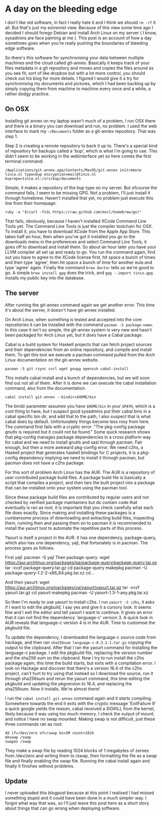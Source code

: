 A day on the bleeding edge
==========================

I don't like old software, in fact I really hate it and I think we should `rm -rf` it all. But that's just my extremist view. Because of this view some time ago I decided I should forego Debian and install Arch Linux on my server ( I know, sysadmins are face palming at me ). This post is an account of how a day sometimes goes when you're really pushing the boundaries of bleeding edge software.

So there's this software for synchronising your data between multiple machines and the cloud called git-annex. Basically it keeps track of your files metadata in a git repository and moves and copies the files around as you see fit, sort of like dropbox but with a lot more control, you should check out his blog for more details. I figured I would give it a try for synchronising my documents and pictures, which I had been backing up by simply copying them from machine to machine every once and a while, a rather dodgy practice.

On OSX
------------
Installing git annex on my laptop wasn't much of a problem, I run OSX there and  there is a binary you can download and run, no problem. I used the web interface to mark my `~/Documents` folder as a git-annex repository. That was step 1. 

Step 2 is creating a remote repository to back it up to. There's a special kind of repository for backups called a 'bup', which is what I'm going to use. This didn't seem to be working in the webinterface yet so here comes the first terminal command:

    /Applications/git-annex.app/Contents/MacOS/git-annex initremote tinco.nl type=bup encryption=mail@tinco.nl buprepo=tinco.nl:/srv/bup/documents

Simple, it makes a repository of the bup type on my server. But ofcourse the command fails, I seem to be missing GPG. Not a problem, I'll just install it through homebrew. Haven't installed that yet, no problem just execute this line from their homepage:

    ruby -e "$(curl -fsSL https://raw.github.com/mxcl/homebrew/go)" 

That fails, obviously, because I haven't installed XCode Command Line Tools yet. The Command Line Tools is just the compiler toolchain for OSX. To install it, you have to download XCode from the Apple App Store. This takes half an hour, then when you've got it installed you go to the downloads menu in the preferences and select Command Line Tools, it goes off to download and install them. So about an hour later you have your LLVM compiler all set up and ready to go. You run the command again, find out you have to agree to the XCode license first, hit space a bunch of times and then type 'agree', then hit space a bunch of time for another eula and type 'agree' again. Finally the command `brew doctor` tells us we're good to go. A simple `brew install gpg` does the trick, and `gpg --import tinco.gpg` installs my public key into the database.

The server
---------------
After running the git-annex command again we get another error. This time it's about the server, it doesn't have git-annex installed.

On Arch Linux, when something is tested and accepted into the core repositories it can be installed with the command `pacman -S package-name`. In this case it isn't so simple, the git-annex system is very new and hasn't been packaged for Arch Linux yet, but it does have a Cabal package.

Cabal is a build system for Haskell projects that can fetch project sources and their dependencies from an online repository, and compile and install them. To get this tool we execute a pacman command pulled from the Arch Linux documentation on the git-annex website.

    pacman -S git rsync curl wget gnupg openssh cabal-install

This installs cabal-install and a bunch of dependencies, but we will soon find out not all of them. After it is done we can execute the cabal installation command, also from the documentation.

    cabal install git-annex --bindir=$HOME/bin

The bindir parameter assumes you have `$HOME/bin` in your `$PATH`, which is a cool thing to have, but I suspect good sysadmins put their cabal bins in a cabal specific bin dir, and add that to the path, I also suspect that is what cabal does by default. Unfortunately things become less rosy from here. The command first fails with a cryptic error: "The pkg-config package gnutls is required but it could not be found." Some quick research shows that pkg-config manages package dependencies in a cross platform way for cabal and we need to install gnutls and sasl through pacman. Fair enough, but then a more awkward pkg-config error. We need c2hs, a Haskell project that generates haskell bindings for C projects, it is a pkg-config dependency implying we need to install it through pacman, but pacman does not have a c2hs package.

For this sort of problem Arch Linux has the AUR. The AUR is a repository of user contributed package build files. A package build file is basically a script that compiles a project, and then tars the built project into a package that can be installed onto your system using the pacman tool. 

Since these package build files are contributed by regular users and not checked by verified package maintainers but do contain code that eventually is ran as root, it is important that you check carefully what each file does exactly. Since making and installing these packages is a cumbersome process of downloading and extracting build files, inspecting them, running then and passing them on to pacman it is recommended to install the yaourt tool to automate the repetitive parts of this process.

Yaourt is itself a project in the AUR. It has one dependency, package-query, which also has one dependency, yajl, that fortunately is in pacman. The process goes as follows.

First yajl:
    pacman -S yajl
Then package-query:
    wget https://aur.archlinux.org/packages/pa/package-query/package-query.tar.gz
    tar -xvzf package-query.tar.gz
    cd package-query
    makepkg
    pacman -U package-query-1.2-2-x86_64.pkg.tar.xz
    cd ..

And then yaourt:
    wget https://aur.archlinux.org/packages/ya/yaourt/yaourt.tar.gz
    tar -xvzf yaourt.tar.gz
    cd yaourt
    makepkg
    pacman -U yaourt-1.3-1-any.pkg.tar.xz

So then I'm ready to use yaourt to install c2hs. I run `yaourt -S c2hs`, it asks if I want to edit the pkgbuild, I say yes and give it a cursory look. It seems fine and I exit the editor and tell yaourt I want to continue. It gives an error that it can not find the dependency `language-c' version 3. A quick look in AUR reveals that language-c version 4 is in the AUR. Time to customise the pkgbuild file.

To update the dependency, I downloaded the language-c source code from hackage, and then ran `sha256sum language-c-0.3.2.1.tar.gz` copying the output to the clipboard. After that I ran the yaourt command for installing the language-c package. I edit the pkgbuild file, replacing the version number and the sha256 sum on the clipboard. Now I try to run install the c2hs package again, this time the build starts, but exits with a compilation error. I look on Hackage and discover that there's a version 16.4 of the c2hs project, can't hurt to try using that instead so I download the source, run it through sha256sum and rerun the yaourt command, this time editing the pkgbuild and updating the pkgversion to 16.4, and replacing the sha256sum. Now it installs. We're almost there!

I run the `cabal install git-annex` command again and it starts compiling. Somewhere towards the end it exits with the cryptic message 'ExitFailure 9' a quick google yields the reason, cabal received a SIGKILL from the kernel, likely because it was using too much memory. I check the output of mount, and notice I have no swap mounted. Making swap is not difficult, just these three commands ran as root:

    dd if=/dev/zero of=/swap bs=1M count=1024
    mkswap /swap
    swapon /swap

They make a swap file by reading 1024 blocks of 1 megabytes of zeroes from /dev/zero and writing them to /swap, then formatting the file as a swap file and finally enabling the swap file. Running the cabal install again and finally it finishes without problems.

Update
------
I never uploaded this blogpost because at this point I realised I had missed something stupid and it could have been done in a much simpler way. I forgot what way that was, so I'll just leave this post here as a short story about things that can go wrong when deploying software.
